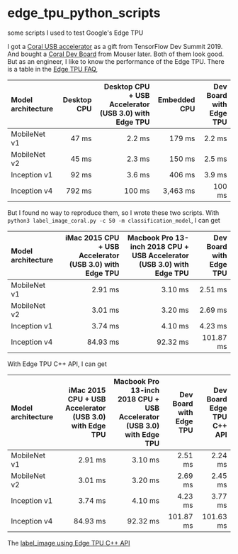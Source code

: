 # edge_tpu_python_scripts
some scripts I used to test Google's Edge TPU

I got a [Coral USB accelerator](https://coral.withgoogle.com/products/accelerator/) as a gift from TensorFlow Dev Summit 2019. And bought a [Coral Dev Board](https://coral.withgoogle.com/products/dev-board/) from Mouser later. Both of them look good. But as an engineer, I like to know the performance of the Edge TPU. There is a table in the [Edge TPU FAQ](https://coral.withgoogle.com/tutorials/edgetpu-faq/),

|Model architecture | Desktop CPU |	Desktop CPU + USB Accelerator (USB 3.0) with Edge TPU	| Embedded CPU | Dev Board with Edge TPU |
|:------------------|------------:| -----------------------------------------------------:|-------------:|------------------------:|
|MobileNet v1	|47 ms	| 2.2 ms	| 179 ms	|2.2 ms|
|MobileNet v2	|45 ms	| 2.3 ms	| 150 ms	|2.5 ms|
|Inception v1	|92 ms	| 3.6 ms	| 406 ms	|3.9 ms|
|Inception v4	|792 ms	| 100 ms	|3,463 ms	|100 ms|


But I found no way to reproduce them, so I wrote these two scripts. With `python3 label_image_coral.py -c 50 -m classification_model`, I can get

|Model architecture | 	iMac 2015 CPU + USB Accelerator (USB 3.0) with Edge TPU	| Macbook Pro 13-inch 2018 CPU + USB Accelerator (USB 3.0) with Edge TPU	| Dev Board with Edge TPU |
|:------------------|------------------------:|------------------------:|------------------------:|
|MobileNet v1	| 2.91 ms| 3.10 ms|2.51 ms|
|MobileNet v2	| 3.01 ms| 3.20 ms|2.69 ms|
|Inception v1	| 3.74 ms| 4.10 ms|4.23 ms|
|Inception v4	| 84.93 ms| 92.32 ms| 101.87 ms|

With Edge TPU C++ API, I can get

|Model architecture | iMac 2015 CPU + USB Accelerator (USB 3.0) with Edge TPU	| Macbook Pro 13-inch 2018 CPU + USB Accelerator (USB 3.0) with Edge TPU	| Dev Board with Edge TPU | Dev Board Edge TPU C++ API |
|:------------|-------:|-------:|------:|------:|
|MobileNet v1	| 2.91 ms| 3.10 ms|2.51 ms|2.24 ms| 
|MobileNet v2	| 3.01 ms| 3.20 ms|2.69 ms|2.45 ms|
|Inception v1	| 3.74 ms| 4.10 ms|4.23 ms|3.77 ms|
|Inception v4	| 84.93 ms| 92.32 ms| 101.87 ms| 101.63 ms|



The [label_image using Edge TPU C++ API](https://github.com/freedomtan/edgetpu-native/)
